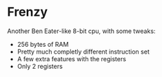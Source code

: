 Frenzy
=====
Another Ben Eater-like 8-bit cpu, with some tweaks:
- 256 bytes of RAM
- Pretty much completly different instruction set
- A few extra features with the registers
- Only 2 registers

